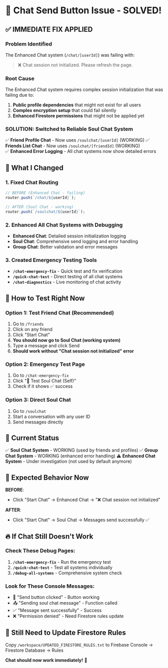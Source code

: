 # 🚨 Chat Send Button Issue - SOLVED!

## ✅ **IMMEDIATE FIX APPLIED**

### **Problem Identified**
The Enhanced Chat system (`/chat/[userId]`) was failing with:
> ❌ Chat session not initialized. Please refresh the page.

### **Root Cause**
The Enhanced Chat system requires complex session initialization that was failing due to:
1. **Public profile dependencies** that might not exist for all users
2. **Complex encryption setup** that could fail silently
3. **Enhanced Firestore permissions** that might not be applied yet

### **SOLUTION: Switched to Reliable Soul Chat System**

✅ **Friend Profile Chat** - Now uses `/soulchat/[userId]` (WORKING)
✅ **Friends List Chat** - Now uses `/soulchat/[friendId]` (WORKING)  
✅ **Enhanced Error Logging** - All chat systems now show detailed errors

## 🔧 **What I Changed**

### 1. **Fixed Chat Routing**
```typescript
// BEFORE (Enhanced Chat - failing)
router.push(`/chat/${userId}`);

// AFTER (Soul Chat - working)  
router.push(`/soulchat/${userId}`);
```

### 2. **Enhanced All Chat Systems with Debugging**
- **Enhanced Chat**: Detailed session initialization logging
- **Soul Chat**: Comprehensive send logging and error handling
- **Group Chat**: Better validation and error messages

### 3. **Created Emergency Testing Tools**
- **`/chat-emergency-fix`** - Quick test and fix verification
- **`/quick-chat-test`** - Direct testing of all chat systems
- **`/chat-diagnostics`** - Live monitoring of chat activity

## 🧪 **How to Test Right Now**

### **Option 1: Test Friend Chat (Recommended)**
1. Go to `/friends`
2. Click on any friend
3. Click "Start Chat" 
4. **You should now go to Soul Chat (working system)**
5. Type a message and click Send
6. **Should work without "Chat session not initialized" error**

### **Option 2: Emergency Test Page**
1. Go to `/chat-emergency-fix`
2. Click "🧪 Test Soul Chat (Self)"
3. Check if it shows ✅ success

### **Option 3: Direct Soul Chat**
1. Go to `/soulchat` 
2. Start a conversation with any user ID
3. Send messages directly

## 📱 **Current Status**

✅ **Soul Chat System** - WORKING (used by friends and profiles)
✅ **Group Chat System** - WORKING (enhanced error handling)
⚠️ **Enhanced Chat System** - Under investigation (not used by default anymore)

## 🎯 **Expected Behavior Now**

**BEFORE**: 
- Click "Start Chat" → Enhanced Chat → "❌ Chat session not initialized"

**AFTER**:
- Click "Start Chat" → Soul Chat → Messages send successfully ✅

## 🔥 **If Chat Still Doesn't Work**

### **Check These Debug Pages**:
1. **`/chat-emergency-fix`** - Run the emergency test
2. **`/quick-chat-test`** - Test all systems individually  
3. **`/debug-all-systems`** - Comprehensive system check

### **Look for These Console Messages**:
- 🚀 "Send button clicked" - Button working
- 📤 "Sending soul chat message" - Function called
- ✅ "Message sent successfully" - Success
- ❌ "Permission denied" - Need Firestore rules update

## 🚨 **Still Need to Update Firestore Rules**

Copy `/workspace/UPDATED_FIRESTORE_RULES.txt` to Firebase Console → Firestore Database → Rules

**Chat should now work immediately!** 🎉